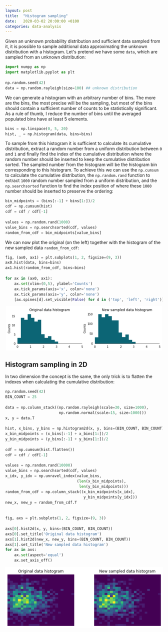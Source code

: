 ```yaml
---
layout: post
title:  "Histogram sampling"
date:   2020-03-02 20:00:00 +0100
categories: data-analysis
---
```


Given an unknown probability distribution and sufficient data sampled from it, it is possible to sample additional data approximating the unknown distribution with a histogram. Let's pretend we have some `data`, which are sampled from an unknown distribution:

```python
import numpy as np
import matplotlib.pyplot as plt

np.random.seed(42)
data = np.random.rayleigh(size=100) ## unknown distribution
```
We can generate a histogram with an arbitrary number of bins. The more are the bins, the most precise will be the sampling, but most of the bins should contain a sufficient number of counts to be statistically significant. As a rule of thumb, I reduce the number of bins until the averaged populated bins have at least 5 elements.

```python
bins = np.linspace(0, 5, 20)
hist, _ = np.histogram(data, bins=bins)
```
 

To sample from this histogram it is sufficient to calculate its cumulative distribution, extract a random number from a uniform distribution between `0` and `1` and finally find the index of the cumulative distribution where the random number should be inserted to keep the cumulative distribution sorted. The sampled number from the histogram will be the histogram bin corresponding to this histogram. To achieve this we can use the `np.cumsum` to calculate the cumulative distribution, the `np.random.rand` function to extract `1000` random number sampled from a uniform distribution, and the `np.searchsorted` function to find the index position of where these `1000` number should be inserted to preserve the ordering:

```python
bin_midpoints = (bins[:-1] + bins[1:])/2
cdf = np.cumsum(hist)
cdf = cdf / cdf[-1]

values = np.random.rand(1000)
value_bins = np.searchsorted(cdf, values)
random_from_cdf = bin_midpoints[value_bins]
```

We can now plot the original (on the left) together with the histogram of the new sampled data `random_from_cdf`:
```python
fig, (ax0, ax1) = plt.subplots(1, 2, figsize=(9, 3))
ax0.hist(data, bins=bins)
ax1.hist(random_from_cdf, bins=bins)

for ax in (ax0, ax1):
    ax.set(xlim=(0,5), ylabel='Counts')
    ax.tick_params(axis='x', color='none')
    ax.tick_params(axis='y', color='none')
    [ax.spines[d].set_visible(False) for d in ('top', 'left', 'right')]
```
<p style="text-align:center;"><img src="/asset/images/data_analysis/hist_comparison.png" alt="histogram comparison" width="500"></p>


## Histogram sampling in 2D
In two dimension the concept is the same, the only trick is to flatten the indexes when calculating the cumulative distribution:
```python
np.random.seed(42)
BIN_COUNT = 25

data = np.column_stack((np.random.rayleigh(scale=30, size=1000),
                        np.random.normal(scale=15, size=1000)))
x, y = data.T

hist, x_bins, y_bins = np.histogram2d(x, y, bins=(BIN_COUNT, BIN_COUNT))
x_bin_midpoints = (x_bins[:-1] + x_bins[1:])/2
y_bin_midpoints = (y_bins[:-1] + y_bins[1:])/2

cdf = np.cumsum(hist.flatten())
cdf = cdf / cdf[-1]

values = np.random.rand(10000)
value_bins = np.searchsorted(cdf, values)
x_idx, y_idx = np.unravel_index(value_bins,
                                (len(x_bin_midpoints),
                                 len(y_bin_midpoints)))
random_from_cdf = np.column_stack((x_bin_midpoints[x_idx],
                                   y_bin_midpoints[y_idx]))
new_x, new_y = random_from_cdf.T


fig, axs = plt.subplots(1, 2, figsize=(9, 3))

axs[0].hist2d(x, y, bins=(BIN_COUNT, BIN_COUNT))
axs[0].set_title('Original data histogram')
axs[1].hist2d(new_x, new_y, bins=(BIN_COUNT, BIN_COUNT))
axs[1].set_title('New sampled data histogram')
for ax in axs:    
    ax.set(aspect='equal')
    ax.set_axis_off()
```
<p style="text-align:center;"><img src="/asset/images/data_analysis/hist2d_sampling.png" alt="histogram 2d comparison" width="600"></p>
